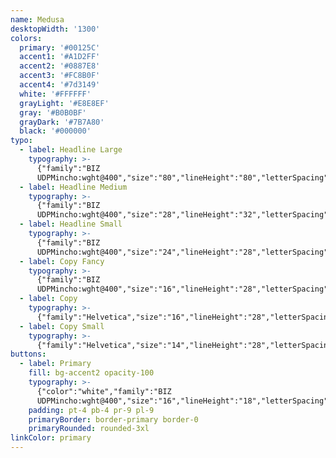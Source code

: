 ```yaml
---
name: Medusa
desktopWidth: '1300'
colors:
  primary: '#00125C'
  accent1: '#A1D2FF'
  accent2: '#0887E8'
  accent3: '#FC8B0F'
  accent4: '#7d3149'
  white: '#FFFFFF'
  grayLight: '#E8E8EF'
  gray: '#B0B0BF'
  grayDark: '#7B7A80'
  black: '#000000'
typo:
  - label: Headline Large
    typography: >-
      {"family":"BIZ
      UDPMincho:wght@400","size":"80","lineHeight":"80","letterSpacing":"-2","margin":"80","smSize":"40","smLineHeight":"50","smLetterSpacing":"-2","smMargin":"40"}
  - label: Headline Medium
    typography: >-
      {"family":"BIZ
      UDPMincho:wght@400","size":"28","lineHeight":"32","letterSpacing":"0","margin":"32","smSize":"28","smLineHeight":"32","smLetterSpacing":"0","smMargin":"32"}
  - label: Headline Small
    typography: >-
      {"family":"BIZ
      UDPMincho:wght@400","size":"24","lineHeight":"28","letterSpacing":"0","margin":"28","smSize":"24","smLineHeight":"28","smLetterSpacing":"0","smMargin":"28"}
  - label: Copy Fancy
    typography: >-
      {"family":"BIZ
      UDPMincho:wght@400","size":"16","lineHeight":"28","letterSpacing":"0","margin":"28","smSize":"16","smLineHeight":"28","smLetterSpacing":"0","smMargin":"28"}
  - label: Copy
    typography: >-
      {"family":"Helvetica","size":"16","lineHeight":"28","letterSpacing":"0","margin":"28","smSize":"16","smLineHeight":"28","smLetterSpacing":"0","smMargin":"28"}
  - label: Copy Small
    typography: >-
      {"family":"Helvetica","size":"14","lineHeight":"28","letterSpacing":"0","margin":"28","smSize":"14","smLineHeight":"28","smLetterSpacing":"0","smMargin":"28"}
buttons:
  - label: Primary
    fill: bg-accent2 opacity-100
    typography: >-
      {"color":"white","family":"BIZ
      UDPMincho:wght@400","size":"16","lineHeight":"18","letterSpacing":"0","smSize":"16","smLineHeight":"18","smLetterSpacing":"0"}
    padding: pt-4 pb-4 pr-9 pl-9
    primaryBorder: border-primary border-0
    primaryRounded: rounded-3xl
linkColor: primary
---
```


